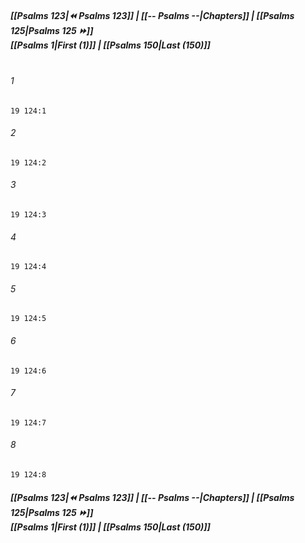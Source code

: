 
##### **[[Psalms 123|⏪ Psalms 123]] | [[-- Psalms --|Chapters]] | [[Psalms 125|Psalms 125 ⏩]]**<br>**[[Psalms 1|First (1)]] | [[Psalms 150|Last (150)]]**<br><br>

###### 1
``` verse
19 124:1
```
###### 2
``` verse
19 124:2
```
###### 3
``` verse
19 124:3
```
###### 4
``` verse
19 124:4
```
###### 5
``` verse
19 124:5
```
###### 6
``` verse
19 124:6
```
###### 7
``` verse
19 124:7
```
###### 8
``` verse
19 124:8
```

##### **[[Psalms 123|⏪ Psalms 123]] | [[-- Psalms --|Chapters]] | [[Psalms 125|Psalms 125 ⏩]]**<br>**[[Psalms 1|First (1)]] | [[Psalms 150|Last (150)]]**
